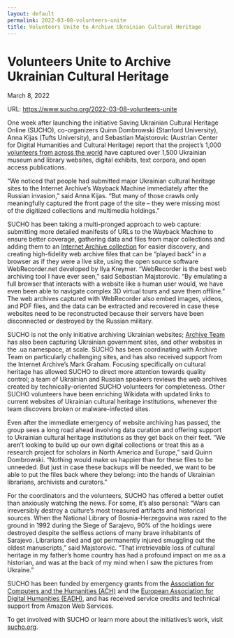 ```yaml
---
layout: default
permalink: 2022-03-08-volunteers-unite
title: Volunteers Unite to Archive Ukrainian Cultural Heritage
---
```

# Volunteers Unite to Archive Ukrainian Cultural Heritage

March 8, 2022

URL: https://www.sucho.org/2022-03-08-volunteers-unite


One week after launching the initiative Saving Ukrainian Cultural Heritage Online (SUCHO), co-organizers Quinn Dombrowski (Stanford University), Anna Kijas (Tufts University), and Sebastian Majstorovic (Austrian Center for Digital Humanities and Cultural Heritage) report that the project’s 1,000 [volunteers from across the world](/contributors) have captured over 1,500 Ukrainian museum and library websites, digital exhibits, text corpora, and open access publications.

“We noticed that people had submitted major Ukrainian cultural heritage sites to the Internet Archive’s Wayback Machine immediately after the Russian invasion,” said Anna Kijas. “But many of those crawls only meaningfully captured the front page of the site – they were missing most of the digitized collections and multimedia holdings.”

SUCHO has been taking a multi-pronged approach to web capture: submitting more detailed manifests of URLs to the Wayback Machine to ensure better coverage, gathering data and files from major collections and adding them to an [Internet Archive collection](https://archive.org/details/sucho) for easier discovery, and creating high-fidelity web archive files that can be “played back” in a browser as if they were a live site, using the open source software WebRecorder.net developed by Ilya Kreymer. “WebRecorder is the best web archiving tool I have ever seen,” said Sebastian Majstorovic. “By emulating a full browser that interacts with a website like a human user would, we have even been able to navigate complex 3D virtual tours and save them offline.” The web archives captured with WebRecorder also embed images, videos, and PDF files, and the data can be extracted and recovered in case these websites need to be reconstructed because their servers have been disconnected or destroyed by the Russian military.

SUCHO is not the only initiative archiving Ukrainian websites; [Archive Team](https://wiki.archiveteam.org/) has also been capturing Ukrainian government sites, and other websites in the .ua namespace, at scale. SUCHO has been coordinating with Archive Team on particularly challenging sites, and has also received support from the Internet Archive’s Mark Graham. Focusing specifically on cultural heritage has allowed SUCHO to direct more attention towards quality control; a team of Ukrainian and Russian speakers reviews the web archives created by technically-oriented SUCHO volunteers for completeness. Other SUCHO volunteers have been enriching Wikidata with updated links to current websites of Ukrainian cultural heritage institutions, whenever the team discovers broken or malware-infected sites.

Even after the immediate emergency of website archiving has passed, the group sees a long road ahead involving data curation and offering support to Ukrainian cultural heritage institutions as they get back on their feet. “We aren’t looking to build up our own digital collections or treat this as a research project for scholars in North America and Europe,” said Quinn Dombrowski. “Nothing would make us happier than for these files to be unneeded. But just in case these backups will be needed, we want to be able to put the files back where they belong: into the hands of Ukrainian librarians, archivists and curators.”

For the coordinators and the volunteers, SUCHO has offered a better outlet than anxiously watching the news. For some, it’s also personal: “Wars can irreversibly destroy a culture’s most treasured artifacts and historical sources. When the National Library of Bosnia-Herzegovina was razed to the ground in 1992 during the Siege of Sarajevo, 90% of the holdings were destroyed despite the selfless actions of many brave inhabitants of Sarajevo. Librarians died and got permanently injured smuggling out the oldest manuscripts,” said Majstorovic. “That irretrievable loss of cultural heritage in my father’s home country has had a profound impact on me as a historian, and was at the back of my mind when I saw the pictures from Ukraine.”

SUCHO has been funded by emergency grants from the [Association for Computers and the Humanities (ACH)](https://ach.org/) and the [European Association for Digital Humanities (EADH)](https://eadh.org/), and has received service credits and technical support from Amazon Web Services.

To get involved with SUCHO or learn more about the initiatives’s work, visit [sucho.org](https://www.sucho.org/).
